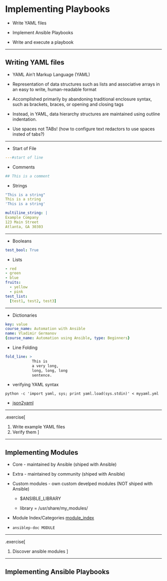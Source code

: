 # Implementing Playbooks

* Write YAML files

* Implement Ansible Playbooks

* Write and execute a playbook

---

## Writing YAML files

* YAML Ain’t Markup Language (YAML)

* Representation of data structures such as lists and
associative arrays in an easy to write, human-readable format

* Accomplished primarily by abandoning traditional enclosure syntax, such as brackets, braces, or
opening and closing tags

* Instead, in YAML, data hierarchy structures are maintained using outline indentation.

* Use spaces not TABs! (how to configure text redactors to use spaces insted of tabs?)

---

* Start of File

```yaml
---#start of line

```

* Comments

```yaml
## This is a comment
```

* Strings

```yaml
"This is a string"
This is a string
'This is a string'

multiline_string: |
Example Company
123 Main Street
Atlanta, GA 30303
```

---

* Booleans

```yaml
test_bool: True
```

* Lists

```yaml
- red
- green
- blue
fruits:
  - yellow
  - pink
test_list:
  [test1, test2, test3]
```

---

* Dictionaries

```yaml
key: value
course_name: Automation with Ansible
name: Vladimir Germanov
{course_name: Automation using Ansible, type: Beginners}
```

* Line Folding

```yaml
fold_line: >
            This is
            a very long,
            long, long, long
            sentence.
```

* verifying YAML syntax

```
python -c 'import yaml, sys; print yaml.load(sys.stdin)' < myyaml.yml
```

* [json2yaml](https://www.json2yaml.com/)

---

.exercise[
1. Write example YAML files
2. Verify them
]

---

## Implementing Modules

* Core - maintained by Ansible (shiped with Ansible)

* Extra - maintained by community (shiped with Ansible)

* Custom modules - own custom develped modules (NOT shiped with Ansible)

  * $ANSIBLE_LIBRARY

  * library = /usr/share/my_modules/

* Module Index/Categories [module_index](http://docs.ansible.com/ansible/latest/modules/modules_by_category.html)

* ```ansiblep-doc MODULE```

---

.exercise[
1. Discover ansible modules
]

---

## Implementing Ansible Playbooks
